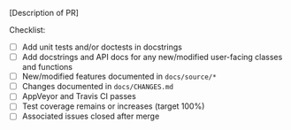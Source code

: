 [Description of PR]

Checklist:

* [ ] Add unit tests and/or doctests in docstrings
* [ ] Add docstrings and API docs for any new/modified user-facing classes and functions
* [ ] New/modified features documented in `docs/source/*`
* [ ] Changes documented in `docs/CHANGES.md`
* [ ] AppVeyor and Travis CI passes
* [ ] Test coverage remains or increases (target 100%)
* [ ] Associated issues closed after merge